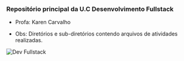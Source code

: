 ### Repositório principal da U.C Desenvolvimento Fullstack
- Profa: Karen Carvalho
* Obs: Diretórios e sub-diretórios contendo arquivos de atividades realizadas.

![Dev Fullstack](C:\Users\diego.hornburg\Documents\dev-fullstack\assets\images\icon-fullstack.jpg)